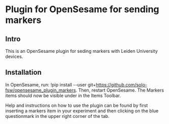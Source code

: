 # Plugin for OpenSesame for sending markers
## Intro
This is an OpenSesame plugin for seding markers with Leiden University devices. 

## Installation
In OpenSesame, run: 
!pip install --user git+https://github.com/solo-fsw/opensesame_plugin_markers. Then, restart OpenSesame. The Markers items should now be visible under in the Items Toolbar.

Help and instructions on how to use the plugin can be found by first inserting a markers item in your experiment and then clicking on the blue questionmark in the upper right corner of the tab.

